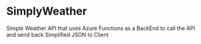 # SimplyWeather
Simple Weather API that uses Azure Functions as a BackEnd to call the API and send back Simplified JSON to Client

